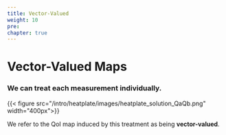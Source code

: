 ```yaml
---
title: Vector-Valued
weight: 10
pre:
chapter: true
---
```


# Vector-Valued Maps

### We can treat each measurement individually.


{{< figure src="/intro/heatplate/images/heatplate_solution_QaQb.png" width="400px">}}

We refer to the QoI map induced by this treatment as being **vector-valued**.
